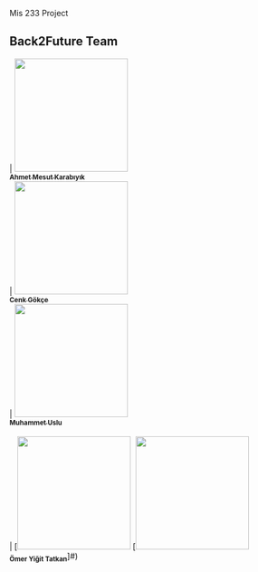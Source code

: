 Mis 233 Project
## Back2Future Team

<!-- Do not edit below -->
| [<img src="" width="200px;"/><br /><sub><b>Ahmet Mesut Karabıyık</b></sub>](#)<br /> 
| [<img src="" width="200px;"/><br /><sub><b>Cenk Gökçe</b></sub>](https://github.com/bounswe/bounswe2019group1/wiki/Irem-Ustunboyacioglu)<br /> 
| [<img src="" width="200px;"/><br /><sub><b>Muhammet Uslu</b></sub>](https://github.com/bounswe/bounswe2019group1/wiki/Mehmet-Altay-Ince)<br />  
| [<img src="https://media-exp1.licdn.com/dms/image/C4E03AQEL_MOqOI9YaQ/profile-displayphoto-shrink_800_800/0/1604029132479?e=1616630400&v=beta&t=O7S4_95yDJT_1UQCk25CQWQP0-HZZhJtyraCFuheKX8" width="200px;"/> [<img src="https://avatars3.githubusercontent.com/u/8824676?s=400&v=4" width="200px;"/><br /><sub><b>Ömer Yiğit Tatkan</b></sub>]#)<br />
 
<!-- Do not edit above -->
